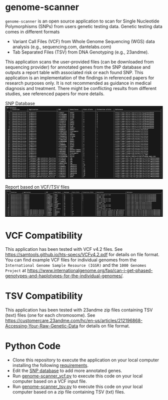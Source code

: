 # genome-scanner
`genome-scanner` is an open source application to scan for Single Nucleotide Polymorphisms (SNPs) from users genetic testing data. 
Genetic testing data comes in different formats
* Variant Call Files (VCF) from Whole Genome Sequencing (WGS) data analysis (e.g., sequencing.com, dantelabs.com)
* Tab Separated Files (TSV) from DNA Genotyping (e.g., 23andme).

This application scans the user-provided files (can be downloaded from sequencing provider) for annotated genes from the SNP database and outputs a report table with associated risk or each found SNP. This application is an implementation of the findings in referenced papers for research purposes only. It is not recommended as guidance in medical diagnosis and treatment. There might be conflicting results from different studies, see referenced papers for more details.

SNP Database\
[<img src="./doc/snpdb.png" width="800"/>](./doc/snpdb.png)

Report based on VCF/TSV files\
[<img src="./doc/results.png" width="1000"/>](./doc/results.png)

# VCF Compatibility
This application has been tested with VCF v4.2 files. See https://samtools.github.io/hts-specs/VCFv4.2.pdf for details on file format. You can find example VCF files for individual genomes from the `International Genome Sample Resource (IGSR)` and the `1000 Genomes Project` at https://www.internationalgenome.org/faq/can-i-get-phased-genotypes-and-haplotypes-for-the-individual-genomes/.

# TSV Compatibility
This application has been tested with 23andme zip files containing TSV (text) files (one for each chromosome). See https://customercare.23andme.com/hc/en-us/articles/212196868-Accessing-Your-Raw-Genetic-Data for details on file format.

# Python Code
* Clone this repository to execute the application on your local computer installing the following [requirements](./requirements.txt).
* Edit the [SNP database](./db/snpdb_sa.csv) to add more annotated genes.
* Run [genome-scanner_vcf.py](./code/genome-scanner_vcf.py) to execute this code on your local computer based on a VCF input file.
* Run [genome-scanner_tsv.py](./code/genome-scanner_tsv.py) to execute this code on your local computer based on a zip file containing TSV (txt) files.
  
